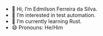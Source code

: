 - 👋 Hi, I’m Edmilson Ferreira da Silva.
- 👀 I’m interested in test automation.
- 🌱 I’m currently learning Rust.
- 😄 Pronouns: He/Him

<!---
edmilsonefs/edmilsonefs is a ✨ special ✨ repository because its `README.md` (this file) appears on your GitHub profile.
You can click the Preview link to take a look at your changes.
--->
